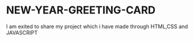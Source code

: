 # NEW-YEAR-GREETING-CARD
I am exited to share my project which i have made through HTML,CSS and JAVASCRIPT
